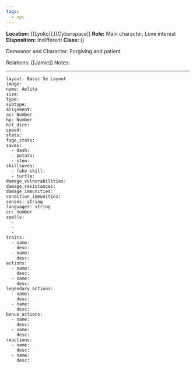 ```yaml
---
tags:
  - npc
---
```

**Location:** [[Lyoko]],[[Cyberspace]]
**Role:** Main character, Love interest
**Disposition:** Indifferent
**Class:**  ()

Demeanor and Character: Forgiving and patient

Relations: [[Jamie]]
Notes:


---
```statblock
layout: Basic 5e Layout
image: 
name: Aelita
size: 
type: 
subtype: 
alignment: 
ac: Number
hp: Number
hit_dice: 
speed: 
stats: 
fage_stats: 
saves:
  - dash: 
  - potato: 
  - stew: 
skillsaves:
  - fake-skill: 
  - turtle: 
damage_vulnerabilities: 
damage_resistances: 
damage_immunities: 
condition_immunities: 
senses: string
languages: string
cr: number
spells:
  - 
  - 
  -  
traits:
  - name: 
    desc: 
  - name: 
    desc: 
actions:
  - name: 
    desc: 
  - name: 
    desc: 
legendary_actions:
  - name: 
    desc: 
  - name: 
    desc: 
bonus_actions:
  - name: 
    desc: 
  - name: 
    desc: 
reactions:
  - name: 
    desc: 
  - name: 
    desc: 
```
